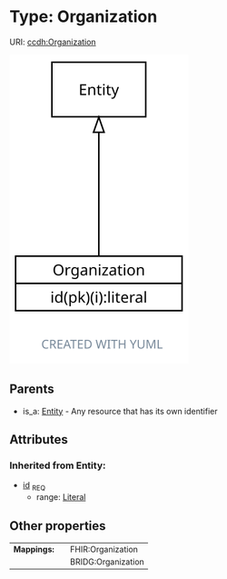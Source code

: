 
# Type: Organization




URI: [ccdh:Organization](https://ccdh.org/Organization)


![img](images/Organization.svg)

## Parents

 *  is_a: [Entity](Entity.md) - Any resource that has its own identifier

## Attributes


### Inherited from Entity:

 * [id](id.md)  <sub>REQ</sub>
    * range: [Literal](types/Literal.md)

## Other properties

|  |  |  |
| --- | --- | --- |
| **Mappings:** | | FHIR:Organization |
|  | | BRIDG:Organization |

